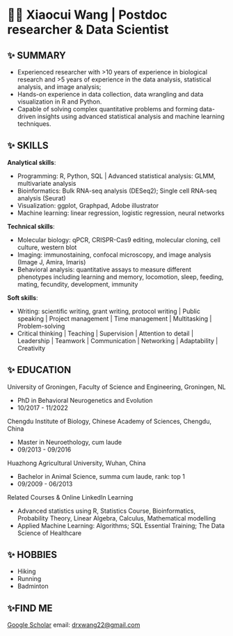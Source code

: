 # 🐱‍🏍 Xiaocui Wang | Postdoc researcher & Data Scientist 
## ✨ SUMMARY
- Experienced researcher with >10 years of experience in biological research and >5 years of experience in the data analysis, statistical analysis, and image analysis;
-	Hands-on experience in data collection, data wrangling and data visualization in R and Python.
-	Capable of solving complex quantitative problems and forming data-driven insights using advanced statistical analysis and machine learning techniques.

## ✨ SKILLS 
**Analytical skills**: 
- Programming: R, Python, SQL | Advanced statistical analysis: GLMM, multivariate analysis
- Bioinformatics: Bulk RNA-seq analysis (DESeq2); Single cell RNA-seq analysis (Seurat)
- Visualization: ggplot, Graphpad, Adobe illustrator
- Machine learning: linear regression, logistic regression, neural networks

**Technical skills**: 
- Molecular biology: qPCR, CRISPR-Cas9 editing, molecular cloning, cell culture, western blot
- Imaging: immunostaining, confocal microscopy, and image analysis (Image J, Amira, Imaris)
- Behavioral analysis: quantitative assays to measure different phenotypes including learning and memory, locomotion, sleep, feeding, mating, fecundity, development, immunity 

**Soft skills**: 
- Writing: scientific writing, grant writing, protocol writing | Public speaking | Project management | Time management | Multitasking | Problem-solving
- Critical thinking | Teaching | Supervision | Attention to detail | Leadership | Teamwork | Communication | Networking | Adaptability | Creativity

## ✨ EDUCATION
University of Groningen, Faculty of Science and Engineering, Groningen, NL
-	PhD in Behavioral Neurogenetics and Evolution
-	10/2017 - 11/2022

Chengdu Institute of Biology, Chinese Academy of Sciences, Chengdu, China
-	Master in Neuroethology, cum laude
-	09/2013 - 09/2016

Huazhong Agricultural University, Wuhan, China
-	Bachelor in Animal Science, summa cum laude, rank: top 1
-	09/2009 - 06/2013

Related Courses & Online LinkedIn Learning
- Advanced statistics using R, Statistics Course, Bioinformatics, Probability Theory, Linear Algebra, Calculus, Mathematical modelling
- Applied Machine Learning: Algorithms; SQL Essential Training; The Data Science of Healthcare

## ✨ HOBBIES
- Hiking
- Running
- Badminton

## ✨FIND ME
[Google Scholar](https://scholar.google.com/citations?hl=en&user=i4oOXhcAAAAJ&view_op=list_works&sortby=pubdate)
email: drxwang22@gmail.com
  


